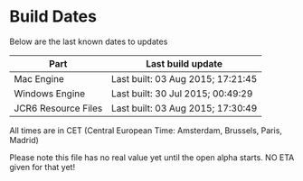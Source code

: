 # Build Dates

Below are the last known dates to updates

Part | Last build update
-----|-----
Mac Engine | Last built: 03 Aug 2015; 17:21:45
Windows Engine | Last built: 30 Jul 2015; 00:49:29
JCR6 Resource Files | Last built: 03 Aug 2015; 17:30:49
All times are in CET (Central European Time: Amsterdam, Brussels, Paris, Madrid)


Please note this file has no real value yet until the open alpha starts. NO ETA given for that yet!
